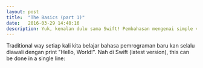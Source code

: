 ```yaml
---
layout: post
title:  "The Basics (part 1)"
date:   2016-03-29 14:40:16
description: Yuk, kenalan dulu sama Swift! Pembahasan mengenai simple values dan control flow
---
```


Traditional way setiap kali kita belajar bahasa pemrograman baru kan selalu diawali dengan print "Hello, World!". Nah di Swift (latest version), this can be done in a single line:  




